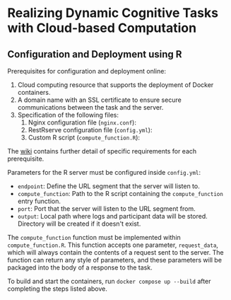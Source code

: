 # Realizing Dynamic Cognitive Tasks with Cloud-based Computation

## Configuration and Deployment using R

Prerequisites for configuration and deployment online:

1. Cloud computing resource that supports the deployment of Docker containers.
2. A domain name with an SSL certificate to ensure secure communications between the task and the server.
3. Specification of the following files:
    1. Nginx configuration file (`nginx.conf`):
    2. RestRserve configuration file (`config.yml`):
    3. Custom R script (`compute_function.R`):

The [wiki](https://github.com/Brain-Development-and-Disorders-Lab/task_template_dynamic/wiki) contains further detail of specific requirements for each prerequisite.

Parameters for the R server must be configured inside `config.yml`:

- `endpoint`: Define the URL segment that the server will listen to.
- `compute_function`: Path to the R script containing the `compute_function` entry function.
- `port`: Port that the server will listen to the URL segment from.
- `output`: Local path where logs and participant data will be stored. Directory will be created if it doesn't exist.

The `compute_function` function must be implemented within `compute_function.R`. This function accepts one parameter, `request_data`, which will always contain the contents of a request sent to the server. The function can return any style of parameters, and these parameters will be packaged into the body of a response to the task.

To build and start the containers, run `docker compose up --build` after completing the steps listed above.
